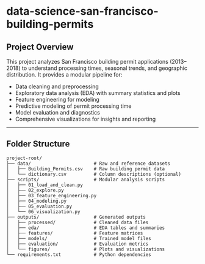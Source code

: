 # data-science-san-francisco-building-permits

## Project Overview

This project analyzes San Francisco building permit applications (2013–2018) to understand processing times, seasonal trends, and geographic distribution. It provides a modular pipeline for:

* Data cleaning and preprocessing
* Exploratory data analysis (EDA) with summary statistics and plots
* Feature engineering for modeling
* Predictive modeling of permit processing time
* Model evaluation and diagnostics
* Comprehensive visualizations for insights and reporting

---

## Folder Structure

```
project-root/
├── data/                       # Raw and reference datasets
│   ├── Building_Permits.csv    # Raw building permit data
│   └── dictionary.csv          # Column descriptions (optional)
├── scripts/                    # Modular analysis scripts
│   ├── 01_load_and_clean.py
│   ├── 02_explore.py
│   ├── 03_feature_engineering.py
│   ├── 04_modeling.py
│   ├── 05_evaluation.py
│   └── 06_visualization.py
├── outputs/                    # Generated outputs
│   ├── processed/              # Cleaned data files
│   ├── eda/                    # EDA tables and summaries
│   ├── features/               # Feature matrices
│   ├── models/                 # Trained model files
│   ├── evaluation/             # Evaluation metrics
│   └── figures/                # Plots and visualizations
└── requirements.txt            # Python dependencies
```

